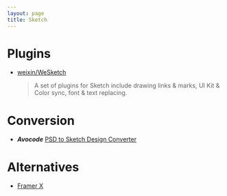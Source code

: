 ```yaml
---
layout: page
title: Sketch
---
```


# Plugins

- [weixin/WeSketch](https://github.com/weixin/WeSketch)

  > A set of plugins for Sketch include drawing links & marks, UI Kit & Color sync, font & text replacing.

# Conversion

- **_Avocode_** [PSD to Sketch Design Converter](https://avocode.com/convert-psd-to-sketch)

# Alternatives

- [Framer X](https://framer.com/x/)
